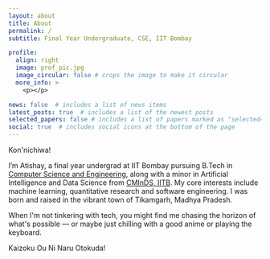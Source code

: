 ```yaml
---
layout: about
title: About
permalink: /
subtitle: Final Year Undergraduate, CSE, IIT Bombay

profile:
  align: right
  image: prof_pic.jpg
  image_circular: false # crops the image to make it circular
  more_info: >
    <p></p>

news: false  # includes a list of news items
latest_posts: true  # includes a list of the newest posts
selected_papers: false # includes a list of papers marked as "selected={true}"
social: true  # includes social icons at the bottom of the page
---
```


Kon'nichiwa!

I’m Atishay, a final year undergrad at IIT Bombay pursuing B.Tech in [Computer Science and Engineering](https://www.cse.iitb.ac.in), along with a minor in Artificial Intelligence and Data Science from [CMInDS, IITB](https://www.minds.iitb.ac.in/). My core interests include machine learning, quantitative research and software engineering. I was born and raised in the vibrant town of Tikamgarh, Madhya Pradesh.

When I'm not tinkering with tech, you might find me chasing the horizon of what's possible — or maybe just chilling with a good anime or playing the keyboard.


Kaizoku Ou Ni Naru Otokuda!





